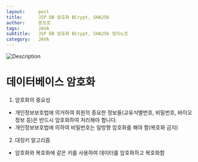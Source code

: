 ```yaml
---
layout:     post
title:      JSP DB 암호화 BCrypt, SHA256
author:     쭌프로
tags:       JAVA
subtitle:   JSP DB 암호화 BCrypt, SHA256 정리노트
category:   JAVA
---
```


<!-- Start Writing Below in Markdown -->

![Description](https://alalstjr.github.io/jjunpro.github.io/img/java_bg.png)

# 데이터베이스 암호화

1. 암호화의 중요성
  - 개인정보보호법에 의거하여 회원의 중요한 정보들(교유식별번호, 비밀번호, 바이오정보 등)은 반드시 암호화하여 처리해야 합니다.
  - 개인정보보호법에 의하여 비밀번호는 일방향 암호화를 해야 함(복호화 금지)
  
2. 대칭키 알고리즘
  - 암호화와 복호화에 같은 키를 사용하여 데이터를 암호화하고 복호화함
  
